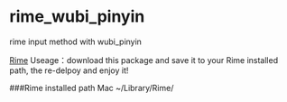 # rime_wubi_pinyin
rime input method with wubi_pinyin

[Rime](https://rime.im/download/)
Useage：download this package and save it to your Rime installed path, the re-delpoy and enjoy it!

###Rime installed path
Mac ~/Library/Rime/


